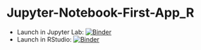 # Jupyter-Notebook-First-App_R
 - Launch in Jupyter Lab: [![Binder](http://mybinder.org/badge.svg)](http://mybinder.org/v2/gh/binder-examples/Jupyter-Notebook---First-App_R/main?urlpath=lab)
 - Launch in RStudio: [![Binder](http://mybinder.org/badge.svg)](http://mybinder.org/v2/gh/binder-examples/Jupyter-Notebook---First-App_R/main?urlpath=rstudio)
